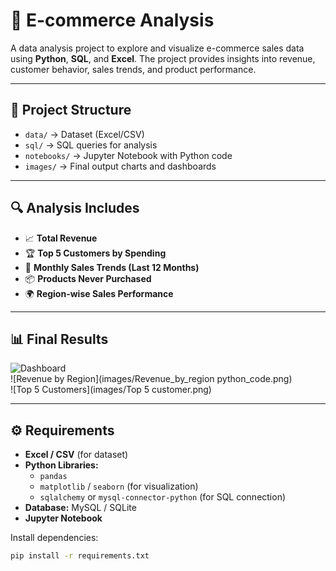 # 🛒 E-commerce Analysis  

A data analysis project to explore and visualize e-commerce sales data using **Python**, **SQL**, and **Excel**. The project provides insights into revenue, customer behavior, sales trends, and product performance.  

---

## 📂 Project Structure
- `data/` → Dataset (Excel/CSV)  
- `sql/` → SQL queries for analysis  
- `notebooks/` → Jupyter Notebook with Python code  
- `images/` → Final output charts and dashboards  

---

## 🔍 Analysis Includes
- 📈 **Total Revenue**  
- 🏆 **Top 5 Customers by Spending**  
- 📅 **Monthly Sales Trends (Last 12 Months)**  
- 📦 **Products Never Purchased**  
- 🌍 **Region-wise Sales Performance**  

---

## 📊 Final Results
![Dashboard](images/Final_result_screenshot.png)  
![Revenue by Region](images/Revenue_by_region python_code.png)  
![Top 5 Customers](images/Top 5 customer.png)  

---

## ⚙️ Requirements
- **Excel / CSV** (for dataset)  
- **Python Libraries:**  
  - `pandas`  
  - `matplotlib` / `seaborn` (for visualization)  
  - `sqlalchemy` or `mysql-connector-python` (for SQL connection)  
- **Database:** MySQL / SQLite  
- **Jupyter Notebook**  

Install dependencies:  
```bash
pip install -r requirements.txt
